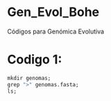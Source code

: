 # Gen_Evol_Bohe
Códigos para Genómica Evolutiva

# Codigo 1:
```r
mkdir genomas;
grep ">" genomas.fasta;
ls;
```
